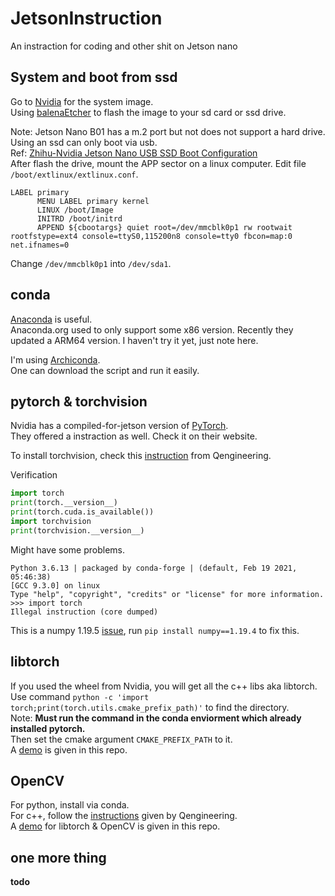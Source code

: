 # JetsonInstruction

An instraction for coding and other shit on Jetson nano  

## System and boot from ssd

Go to [Nvidia](https://developer.nvidia.com/embedded/downloads) for the system image.  
Using [balenaEtcher](https://www.balena.io/etcher/) to flash the image to your sd card or ssd drive.  

Note: Jetson Nano B01 has a m.2 port but not does not support a hard drive. Using an ssd can only boot via usb.  
Ref: [Zhihu-Nvidia Jetson Nano USB SSD Boot Configuration](https://zhuanlan.zhihu.com/p/346736716)  
After flash the drive, mount the APP sector on a linux computer. Edit file `/boot/extlinux/extlinux.conf`.  

```
LABEL primary
      MENU LABEL primary kernel
      LINUX /boot/Image
      INITRD /boot/initrd
      APPEND ${cbootargs} quiet root=/dev/mmcblk0p1 rw rootwait rootfstype=ext4 console=ttyS0,115200n8 console=tty0 fbcon=map:0 net.ifnames=0
```

Change `/dev/mmcblk0p1` into `/dev/sda1`.  

## conda

[Anaconda](https://www.anaconda.com/products/individual) is useful.  
Anaconda.org used to only support some x86 version. Recently they updated a ARM64 version. I haven't try it yet, just note here. 

I'm using [Archiconda](https://github.com/Archiconda/build-tools).  
One can download the script and run it easily.  

## pytorch & torchvision

Nvidia has a compiled-for-jetson version of [PyTorch](https://forums.developer.nvidia.com/t/pytorch-for-jetson-version-1-9-0-now-available/72048).  
They offered a instraction as well. Check it on their website. 

To install torchvision, check this [instruction](https://qengineering.eu/install-pytorch-on-jetson-nano.html) from Qengineering.  

Verification  

```python
import torch
print(torch.__version__)
print(torch.cuda.is_available())
import torchvision
print(torchvision.__version__)
```

Might have some problems. 

```
Python 3.6.13 | packaged by conda-forge | (default, Feb 19 2021, 05:46:38)
[GCC 9.3.0] on linux
Type "help", "copyright", "credits" or "license" for more information.
>>> import torch
Illegal instruction (core dumped)
```

This is a numpy 1.19.5 [issue](https://github.com/numpy/numpy/issues/18131), run `pip install numpy==1.19.4` to fix this. 

## libtorch

If you used the wheel from Nvidia, you will get all the c++ libs aka libtorch.  
Use command `python -c 'import torch;print(torch.utils.cmake_prefix_path)'` to find the directory.  
Note: 
__Must run the command in the conda enviorment which already installed pytorch.__  
Then set the cmake argument `CMAKE_PREFIX_PATH` to it.  
A [demo](https://github.com/yuxiaoyuan0406/JetsonInstruction/tree/main/example/libtorch) is given in this repo.  

## OpenCV

For python, install via conda.  
For c++, follow the [instructions](https://github.com/Qengineering/Install-OpenCV-Jetson-Nano) given by Qengineering.  
A [demo](https://github.com/yuxiaoyuan0406/JetsonInstruction/tree/main/example/torchcv) for libtorch & OpenCV is given in this repo.  

## one more thing
__todo__
